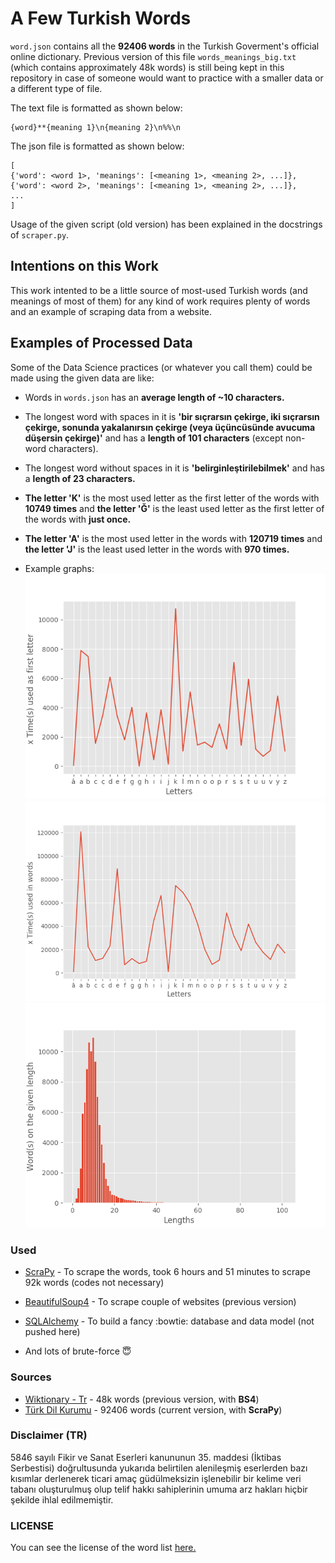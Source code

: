 # A Few Turkish Words
`word.json` contains all the **92406 words** in the Turkish Goverment's official online dictionary. Previous version of this file `words_meanings_big.txt` (which contains approximately 48k words) is still being kept in this repository in case of someone would want to practice with a smaller data or a different type of file.

The text file is formatted as shown below:
```
{word}**{meaning 1}\n{meaning 2}\n%%\n
```
The json file is formatted as shown below:
```
[
{'word': <word 1>, 'meanings': [<meaning 1>, <meaning 2>, ...]},
{'word': <word 2>, 'meanings': [<meaning 1>, <meaning 2>, ...]},
...
]
```

Usage of the given script (old version) has been explained in the docstrings of `scraper.py`.

## Intentions on this Work
This work intented to be a little source of most-used Turkish words (and meanings of most of them) for any kind of work requires plenty of words and an example of scraping data from a website.

## Examples of Processed Data
Some of the Data Science practices (or whatever you call them) could be made using the given data are like:

* Words in `words.json` has an **average length of ~10 characters.**

* The longest word with spaces in it is **'bir sıçrarsın çekirge, iki sıçrarsın çekirge, sonunda yakalanırsın çekirge (veya üçüncüsünde avucuma düşersin çekirge)'** and has a **length of 101 characters** (except non-word characters).

* The longest word without spaces in it is **'belirginleştirilebilmek'** and has a **length of 23 characters.**

* **The letter 'K'** is the most used letter as the first letter of the words with **10749 times** and **the letter 'Ğ'** is the least used letter as the first letter of the words with **just once.**

* **The letter 'A'** is the most used letter in the words with **120719 times** and **the letter 'J'** is the least used letter in the words with **970 times.**

* Example graphs:
![Graph of Letters vs. First Letters](/files/graph_1.png)
![Graph of Letters vs. Letters Used](/files/graph_2.png)
![Graph of Lengths vs. Words on the Length](/files/graph_3.png)

### Used
* [ScraPy](https://scrapy.org/) - To scrape the words, took 6 hours and 51 minutes to scrape 92k words (codes not necessary)

* [BeautifulSoup4](https://www.crummy.com/software/BeautifulSoup/bs4/doc/) - To scrape couple of websites (previous version)

* [SQLAlchemy](https://www.sqlalchemy.org/) - To build a fancy :bowtie: database and data model (not pushed here)

* And lots of brute-force :innocent:

### Sources
* [Wiktionary - Tr](https://www.wiktionary.org.tr) - 48k words (previous version, with **BS4**)
* [Türk Dil Kurumu](http://sozluk.gov.tr/) - 92406 words (current version, with **ScraPy**)

### Disclaimer (TR)
5846 sayılı Fikir ve Sanat Eserleri kanununun 35. maddesi (İktibas Serbestisi) doğrultusunda yukarıda belirtilen alenileşmiş eserlerden bazı kısımlar derlenerek ticari amaç güdülmeksizin işlenebilir bir kelime veri tabanı oluşturulmuş olup telif hakkı sahiplerinin umuma arz hakları hiçbir şekilde ihlal edilmemiştir.

### LICENSE
You can see the license of the word list [here.](https://creativecommons.org/licenses/by-sa/4.0/)
